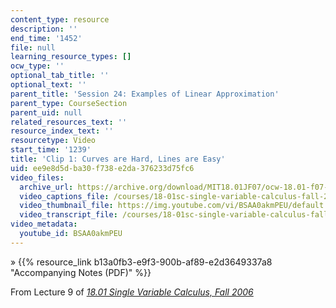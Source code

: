 ```yaml
---
content_type: resource
description: ''
end_time: '1452'
file: null
learning_resource_types: []
ocw_type: ''
optional_tab_title: ''
optional_text: ''
parent_title: 'Session 24: Examples of Linear Approximation'
parent_type: CourseSection
parent_uid: null
related_resources_text: ''
resource_index_text: ''
resourcetype: Video
start_time: '1239'
title: 'Clip 1: Curves are Hard, Lines are Easy'
uid: ee9e8d5d-ba30-f738-e2da-376233d75fc6
video_files:
  archive_url: https://archive.org/download/MIT18.01JF07/ocw-18.01-f07-lec09_300k.mp4
  video_captions_file: /courses/18-01sc-single-variable-calculus-fall-2010/7267588f2bfb5a179ebb5ecd80177758_BSAA0akmPEU.vtt
  video_thumbnail_file: https://img.youtube.com/vi/BSAA0akmPEU/default.jpg
  video_transcript_file: /courses/18-01sc-single-variable-calculus-fall-2010/054017eccb1e607f3f2bd710ef12ff59_BSAA0akmPEU.pdf
video_metadata:
  youtube_id: BSAA0akmPEU
---
```


» {{% resource_link b13a0fb3-e9f3-900b-af89-e2d3649337a8 "Accompanying Notes (PDF)" %}}

From Lecture 9 of [_18.01 Single Variable Calculus, Fall 2006_](/courses/18-01-single-variable-calculus-fall-2006/video_galleries/video-lectures)

